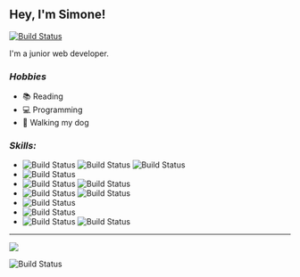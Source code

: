 ## Hey, I'm Simone!  

[![Build Status](https://img.shields.io/badge/simone%20alcalá-0077B5?style=for-the-badge&logo=linkedin&logoColor=white)](https://www.linkedin.com/in/simone-alcala/)

I'm a junior web developer.

### _Hobbies_

* 📚 Reading
* 💻 Programming
* 🐶 Walking my dog

### _Skills:_

* ![Build Status](https://img.shields.io/badge/JavaScript-323330?style=for-the-badge&logo=javascript&logoColor=F7DF1E) ![Build Status](https://img.shields.io/badge/HTML5-E34F26?style=for-the-badge&logo=html5&logoColor=white) ![Build Status](https://img.shields.io/badge/CSS3-1572B6?style=for-the-badge&logo=css3&logoColor=white)
* ![Build Status](https://img.shields.io/badge/React-20232A?style=for-the-badge&logo=react&logoColor=61DAFB)
* ![Build Status](https://img.shields.io/badge/Python-3776AB?style=for-the-badge&logo=python&logoColor=white) ![Build Status](https://img.shields.io/badge/Java-ED8B00?style=for-the-badge&logo=java&logoColor=white)
 * ![Build Status](https://img.shields.io/badge/jQuery-0769AD?style=for-the-badge&logo=jquery&logoColor=white) ![Build Status](https://img.shields.io/badge/Bootstrap-563D7C?style=for-the-badge&logo=bootstrap&logoColor=white)
 * ![Build Status](https://img.shields.io/badge/Microsoft_SQL_Server-CC2927?style=for-the-badge&logo=microsoft-sql-server&logoColor=white) 
 * ![Build Status](https://img.shields.io/badge/Ubuntu-E95420?style=for-the-badge&logo=ubuntu&logoColor=white)
 * ![Build Status](https://img.shields.io/badge/Visual_Studio_Code-0078D4?style=for-the-badge&logo=visual%20studio%20code&logoColor=white)  ![Build Status](https://img.shields.io/badge/Eclipse-2C2255?style=for-the-badge&logo=eclipse&logoColor=white)

---

<img align="center" src="https://github-readme-stats.vercel.app/api/top-langs/?username=simone-alcala&layout=compact&theme=cobalt&hide_border=true" />

![Build Status](https://img.shields.io/github/followers/simone-alcala.svg?style=social&label=Follow&maxAge=2592000)
